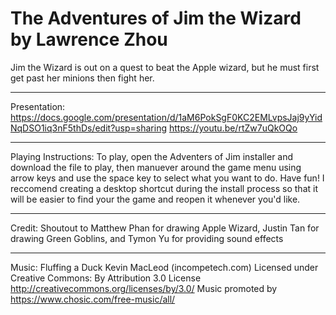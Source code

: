 # The Adventures of Jim the Wizard by Lawrence Zhou
 Jim the Wizard is out on a quest to beat the Apple wizard, but he must first get past her minions then fight her.
 _______________________________________________________________________________________________________________________________
 Presentation:
 https://docs.google.com/presentation/d/1aM6PokSgF0KC2EMLvpsJaj9yYidNqDSO1iq3nF5thDs/edit?usp=sharing 
 https://youtu.be/rtZw7uQkOQo
 _______________________________________________________________________________________________________________________________
 Playing Instructions:
 To play, open the Adventers of Jim installer and download the file to play, then manuever around the game menu using arrow keys and use the space key to select what you want to do. Have fun!
 I reccomend creating a desktop shortcut during the install process so that it will be easier to find your the game and reopen it whenever you'd like.
 _______________________________________________________________________________________________________________________________
 Credit:
 Shoutout to Matthew Phan for drawing Apple Wizard, Justin Tan for drawing Green Goblins, and Tymon Yu for providing sound effects
 _______________________________________________________________________________________________________________________________
 Music: 
 Fluffing a Duck Kevin MacLeod (incompetech.com)
 Licensed under Creative Commons: By Attribution 3.0 License
 http://creativecommons.org/licenses/by/3.0/
 Music promoted by https://www.chosic.com/free-music/all/ 